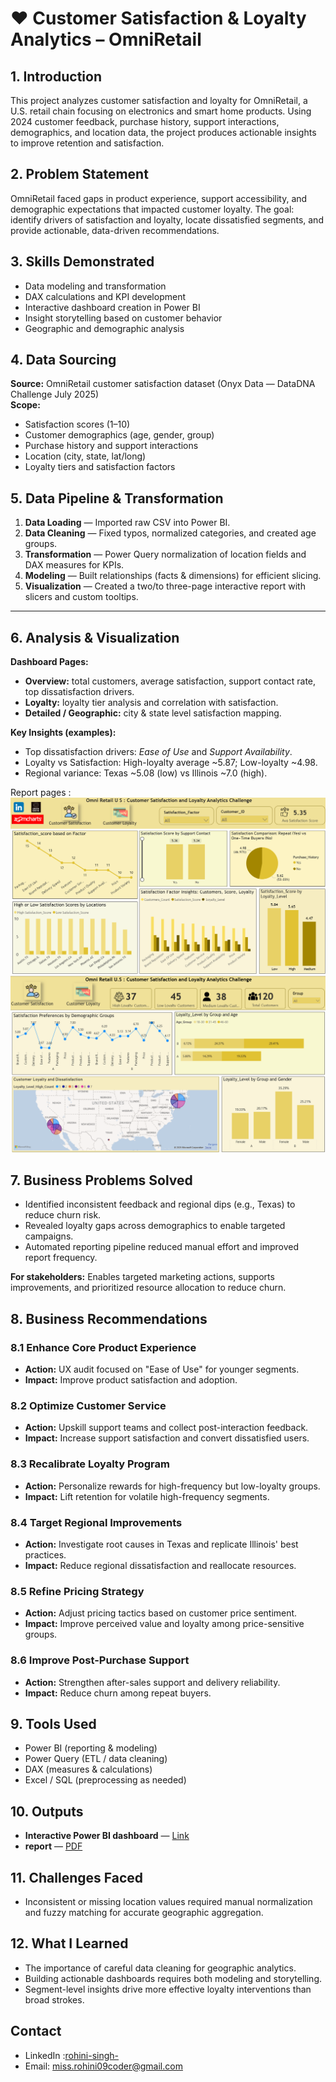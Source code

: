 # ❤️ Customer Satisfaction & Loyalty Analytics – OmniRetail

## 1. Introduction
This project analyzes customer satisfaction and loyalty for OmniRetail, a U.S. retail chain focusing on electronics and smart home products. Using 2024 customer feedback, purchase history, support interactions, demographics, and location data, the project produces actionable insights to improve retention and satisfaction.

## 2. Problem Statement
OmniRetail faced gaps in product experience, support accessibility, and demographic expectations that impacted customer loyalty. The goal: identify drivers of satisfaction and loyalty, locate dissatisfied segments, and provide actionable, data-driven recommendations.

## 3. Skills Demonstrated
- Data modeling and transformation  
- DAX calculations and KPI development  
- Interactive dashboard creation in Power BI  
- Insight storytelling based on customer behavior  
- Geographic and demographic analysis

## 4. Data Sourcing
**Source:** OmniRetail customer satisfaction dataset (Onyx Data — DataDNA Challenge July 2025)  
**Scope:**  
- Satisfaction scores (1–10)  
- Customer demographics (age, gender, group)  
- Purchase history and support interactions  
- Location (city, state, lat/long)  
- Loyalty tiers and satisfaction factors

## 5. Data Pipeline & Transformation
1. **Data Loading** — Imported raw CSV into Power BI.  
2. **Data Cleaning** — Fixed typos, normalized categories, and created age groups.  
3. **Transformation** — Power Query normalization of location fields and DAX measures for KPIs.  
4. **Modeling** — Built relationships (facts & dimensions) for efficient slicing.  
5. **Visualization** — Created a two/to three-page interactive report with slicers and custom tooltips.

---

## 6. Analysis & Visualization
**Dashboard Pages:**
- **Overview:** total customers, average satisfaction, support contact rate, top dissatisfaction drivers.  
- **Loyalty:** loyalty tier analysis and correlation with satisfaction.  
- **Detailed / Geographic:** city & state level satisfaction mapping.

**Key Insights (examples):**
- Top dissatisfaction drivers: *Ease of Use* and *Support Availability*.  
- Loyalty vs Satisfaction: High-loyalty average ~5.87; Low-loyalty ~4.98.  
- Regional variance: Texas ~5.08 (low) vs Illinois ~7.0 (high).

Report pages : 
![](https://github.com/Gitrohinihub/Customer-satisfaction-Loyalty-Project/blob/bf0d5b3a167c0cc499a2a1777bd3a849daa34126/page%201.png)
![](https://github.com/Gitrohinihub/Customer-satisfaction-Loyalty-Project/blob/bf0d5b3a167c0cc499a2a1777bd3a849daa34126/page%202.png)

## 7. Business Problems Solved
- Identified inconsistent feedback and regional dips (e.g., Texas) to reduce churn risk.  
- Revealed loyalty gaps across demographics to enable targeted campaigns.  
- Automated reporting pipeline reduced manual effort and improved report frequency.

**For stakeholders:** Enables targeted marketing actions, supports improvements, and prioritized resource allocation to reduce churn.

## 8. Business Recommendations

### 8.1 Enhance Core Product Experience
- **Action:** UX audit focused on "Ease of Use" for younger segments.  
- **Impact:** Improve product satisfaction and adoption.

### 8.2 Optimize Customer Service
- **Action:** Upskill support teams and collect post-interaction feedback.  
- **Impact:** Increase support satisfaction and convert dissatisfied users.

### 8.3 Recalibrate Loyalty Program
- **Action:** Personalize rewards for high-frequency but low-loyalty groups.  
- **Impact:** Lift retention for volatile high-frequency segments.

### 8.4 Target Regional Improvements
- **Action:** Investigate root causes in Texas and replicate Illinois' best practices.  
- **Impact:** Reduce regional dissatisfaction and reallocate resources.

### 8.5 Refine Pricing Strategy
- **Action:** Adjust pricing tactics based on customer price sentiment.  
- **Impact:** Improve perceived value and loyalty among price-sensitive groups.

### 8.6 Improve Post-Purchase Support
- **Action:** Strengthen after-sales support and delivery reliability.  
- **Impact:** Reduce churn among repeat buyers.

## 9. Tools Used
- Power BI (reporting & modeling)  
- Power Query (ETL / data cleaning)  
- DAX (measures & calculations)  
- Excel / SQL (preprocessing as needed)

## 10. Outputs
- **Interactive Power BI dashboard** — [Link](https://app.powerbi.com/links/W70nzl1OJ7?ctid=c9b30289-5c60-41dc-85c2-d8862dea8925&pbi_source=linkShare)  
- **report** — [PDF](https://github.com/Gitrohinihub/Customer-satisfaction-Loyalty-Project/blob/a2d5849e90f84945d99b8aa5285bef03957f574a/DNA%20Data%20Challenge%20(1).pdf)  

## 11. Challenges Faced
- Inconsistent or missing location values required manual normalization and fuzzy matching for accurate geographic aggregation.

## 12. What I Learned
- The importance of careful data cleaning for geographic analytics.  
- Building actionable dashboards requires both modeling and storytelling.  
- Segment-level insights drive more effective loyalty interventions than broad strokes.

## Contact 
- LinkedIn :[rohini-singh-](https://www.linkedin.com/in/rohini-singh-)
- Email: miss.rohini09coder@gmail.com
